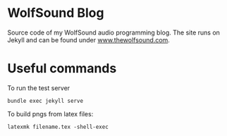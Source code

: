 # WolfSound Blog
Source code of my WolfSound audio programming blog. The site runs on Jekyll and can be found under www.thewolfsound.com.

# Useful commands

To run the test server
```
bundle exec jekyll serve
```

To build pngs from latex files:
```
latexmk filename.tex -shell-exec
```

